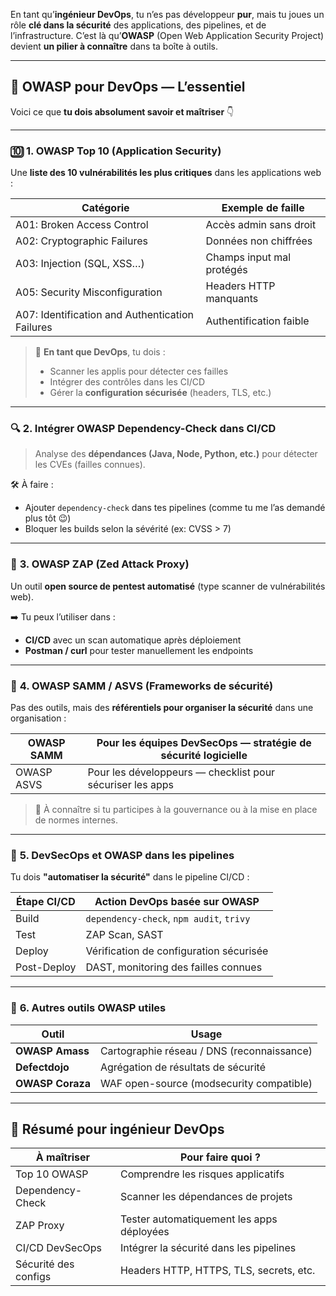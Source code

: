 En tant qu’**ingénieur DevOps**, tu n’es pas développeur **pur**, mais tu joues un rôle **clé dans la sécurité** des applications, des pipelines, et de l’infrastructure. C’est là qu’**OWASP** (Open Web Application Security Project) devient **un pilier à connaître** dans ta boîte à outils.

---

## 🎯 **OWASP pour DevOps — L’essentiel**

Voici ce que **tu dois absolument savoir et maîtriser** 👇

---

### 🔟 **1. OWASP Top 10 (Application Security)**

Une **liste des 10 vulnérabilités les plus critiques** dans les applications web :

| Catégorie        | Exemple de faille |
|------------------|-------------------|
| A01: Broken Access Control | Accès admin sans droit |
| A02: Cryptographic Failures | Données non chiffrées |
| A03: Injection (SQL, XSS…) | Champs input mal protégés |
| A05: Security Misconfiguration | Headers HTTP manquants |
| A07: Identification and Authentication Failures | Authentification faible |

> 🧠 **En tant que DevOps**, tu dois :
> - Scanner les applis pour détecter ces failles
> - Intégrer des contrôles dans les CI/CD
> - Gérer la **configuration sécurisée** (headers, TLS, etc.)

---

### 🔍 **2. Intégrer OWASP Dependency-Check dans CI/CD**

> Analyse des **dépendances (Java, Node, Python, etc.)** pour détecter les CVEs (failles connues).

🛠️ À faire :
- Ajouter `dependency-check` dans tes pipelines (comme tu me l’as demandé plus tôt 😉)
- Bloquer les builds selon la sévérité (ex: CVSS > 7)

---

### 🧪 **3. OWASP ZAP (Zed Attack Proxy)**

Un outil **open source de pentest automatisé** (type scanner de vulnérabilités web).

➡️ Tu peux l’utiliser dans :
- **CI/CD** avec un scan automatique après déploiement
- **Postman / curl** pour tester manuellement les endpoints

---

### 🔐 **4. OWASP SAMM / ASVS (Frameworks de sécurité)**

Pas des outils, mais des **référentiels pour organiser la sécurité** dans une organisation :

| OWASP SAMM | Pour les équipes DevSecOps — stratégie de sécurité logicielle |
|------------|----------------------------------------------------------------|
| OWASP ASVS | Pour les développeurs — checklist pour sécuriser les apps     |

> 🧩 À connaître si tu participes à la gouvernance ou à la mise en place de normes internes.

---

### 🚀 **5. DevSecOps et OWASP dans les pipelines**

Tu dois **"automatiser la sécurité"** dans le pipeline CI/CD :

| Étape CI/CD     | Action DevOps basée sur OWASP |
|-----------------|-------------------------------|
| Build           | `dependency-check`, `npm audit`, `trivy` |
| Test            | ZAP Scan, SAST |
| Deploy          | Vérification de configuration sécurisée |
| Post-Deploy     | DAST, monitoring des failles connues |

---

### 🧰 **6. Autres outils OWASP utiles**

| Outil | Usage |
|-------|-------|
| **OWASP Amass** | Cartographie réseau / DNS (reconnaissance) |
| **Defectdojo** | Agrégation de résultats de sécurité |
| **OWASP Coraza** | WAF open-source (modsecurity compatible) |

---

## 📌 Résumé pour ingénieur DevOps

| À maîtriser | Pour faire quoi ? |
|-------------|--------------------|
| Top 10 OWASP | Comprendre les risques applicatifs |
| Dependency-Check | Scanner les dépendances de projets |
| ZAP Proxy | Tester automatiquement les apps déployées |
| CI/CD DevSecOps | Intégrer la sécurité dans les pipelines |
| Sécurité des configs | Headers HTTP, HTTPS, TLS, secrets, etc. |

